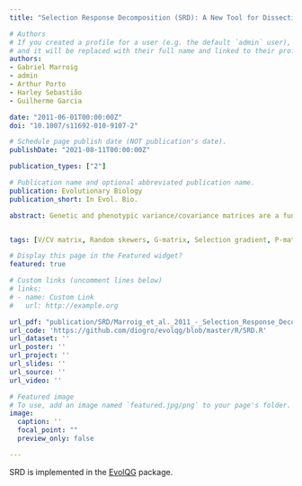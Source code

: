 ```yaml
---
title: "Selection Response Decomposition (SRD): A New Tool for Dissecting Differences and Similarities Between Matrices."

# Authors
# If you created a profile for a user (e.g. the default `admin` user), write the username (folder name) here 
# and it will be replaced with their full name and linked to their profile.
authors:
- Gabriel Marroig
- admin
- Arthur Porto
- Harley Sebastião
- Guilherme Garcia

date: "2011-06-01T00:00:00Z"
doi: "10.1007/s11692-010-9107-2"

# Schedule page publish date (NOT publication's date).
publishDate: "2021-08-11T00:00:00Z"

publication_types: ["2"]

# Publication name and optional abbreviated publication name.
publication: Evolutionary Biology
publication_short: In Evol. Bio.

abstract: Genetic and phenotypic variance/covariance matrices are a fundamental measure of the amount of variation and the pattern of association among traits for current investigations in evolutionary biology. Still, few methods have been developed to accomplish the goal of pinpointing in which traits two matrices differ most, hampering further works on the field. We here described a novel method for dissecting matrix comparisons. This method is called Selection Response Decomposition and is an extension of the random skewers in the sense that evolutionary responses produced by known simulated selection vectors are unfolded and then compared in terms of the direct and indirect responses to selection for any trait. We also applied the method in diverse case studies, illustrating its potential. Both theoretical matrices and empirical biological data were used in the comparisons made. In the theoretical ones, the method was able to determine exactly which traits were responsible for the known a priori differences between the matrices, as well as where matrices remained similar to each other. Similar support could be observed in comparisons carried on between matrices produced from empirical biological data, since reasonable and detailed interpretations could be made regarding matrix comparisons. SRD represents an excellent tool for matrix comparisons and should provide quantitative evolutionary biology with a new method for analyzing and comparing variance/covariance patterns.


tags: [V/CV matrix, Random skewers, G-matrix, Selection gradient, P-matrix, Matrix Comparison, Methods, EvolQG]

# Display this page in the Featured widget?
featured: true

# Custom links (uncomment lines below)
# links:
# - name: Custom Link
#   url: http://example.org

url_pdf: "publication/SRD/Marroig_et_al._2011_-_Selection_Response_Decomposition_(SRD)_-_A_New_Tool_for_Dissecting_Differences_and_Similarities_Between_Matrices.pdf"
url_code: 'https://github.com/diogro/evolqg/blob/master/R/SRD.R'
url_dataset: ''
url_poster: ''
url_project: ''
url_slides: ''
url_source: ''
url_video: ''

# Featured image
# To use, add an image named `featured.jpg/png` to your page's folder. 
image:
  caption: ''
  focal_point: ""
  preview_only: false

---
```



SRD is implemented in the [EvolQG](https://github.com/diogro/evolqg) package. 
